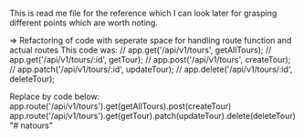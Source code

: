This is read me file for the reference which I can look later for grasping different points which are worth noting.

=> Refactoring of code with seperate space for handling route function and actual routes
This code was:
// app.get('/api/v1/tours', getAllTours);
// app.get('/api/v1/tours/:id', getTour);
// app.post('/api/v1/tours', createTour);
// app.patch('/api/v1/tours/:id', updateTour);
// app.delete('/api/v1/tours/:id', deleteTour);

Replace by code below:
app.route('/api/v1/tours').get(getAllTours).post(createTour)
app.route('/api/v1/tours').get(getTour).patch(updateTour).delete(deleteTour)
"# natours" 
